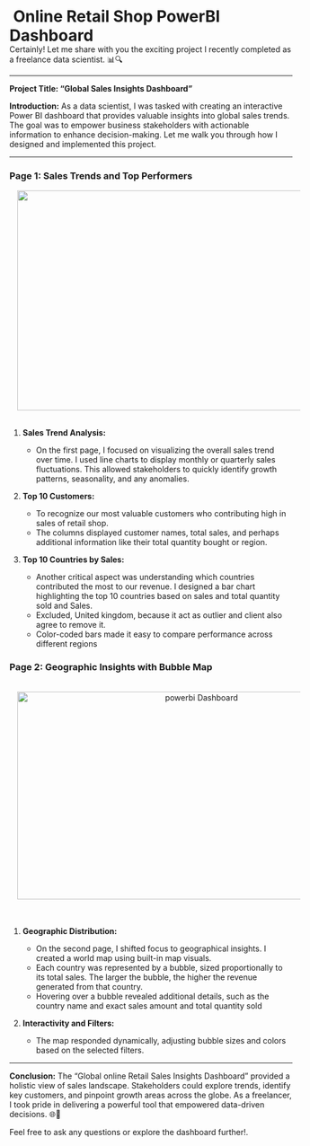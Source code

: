 
<h1 style="height: 0px; text-align: left;">&nbsp;Online Retail Shop PowerBI Dashboard<br /></h1><div><br /></div><div><br /></div><div aria-description="" aria-label="Sent by Copilot: " class="content" tabindex="0"><div class="ac-container ac-adaptiveCard" streaming=""><div class="ac-textBlock"><p>Certainly! Let me share with you the exciting project I recently completed as a freelance data scientist. 📊🔍</p><hr /><p><strong>Project Title: “Global Sales Insights Dashboard”</strong></p><p><strong>Introduction:</strong> As a data scientist, I was tasked with creating an interactive Power BI dashboard that provides valuable insights into global sales trends. The goal was to empower business stakeholders with actionable information to enhance decision-making. Let me walk you through how I designed and implemented this project.</p><hr /><h3><strong>Page 1: Sales Trends and Top Performers</strong></h3><div><div class="separator" style="clear: both; text-align: center;"><a href="https://blogger.googleusercontent.com/img/b/R29vZ2xl/AVvXsEhfb-7xB7QwEhk8uVcsZyIVlYfcVeGR9lrGRSgDz7shRpZI94-weNfenqDEuzYIKX8ZgFXkh-Tdwdjw9TX123qABfevTKIB_bDNP8rz34_kOcTZEge5q9C9Txnaionsb_sf2vK95zSCQAC981meJMsjLypxINZyB7CKjfVM0lloI-pashIKRljuijPQpndC/s4150/Untitled_page-0001.jpg" style="margin-left: 1em; margin-right: 1em;"><img border="0" data-original-height="2400" data-original-width="4150" height="392" src="https://blogger.googleusercontent.com/img/b/R29vZ2xl/AVvXsEhfb-7xB7QwEhk8uVcsZyIVlYfcVeGR9lrGRSgDz7shRpZI94-weNfenqDEuzYIKX8ZgFXkh-Tdwdjw9TX123qABfevTKIB_bDNP8rz34_kOcTZEge5q9C9Txnaionsb_sf2vK95zSCQAC981meJMsjLypxINZyB7CKjfVM0lloI-pashIKRljuijPQpndC/w640-h392/Untitled_page-0001.jpg" width="640" /></a></div><strong><br /></strong></div><ol><li><p><strong>Sales Trend Analysis:</strong></p><ul><li>On the first page, I focused on visualizing the overall sales trend over time. I used line charts to display monthly or quarterly sales fluctuations. This allowed stakeholders to quickly identify growth patterns, seasonality, and any anomalies.</li></ul></li><li><p><strong>Top 10 Customers:</strong></p><ul><li>To recognize our most valuable customers who contributing high in sales of retail shop.</li><li>The columns displayed customer names, total sales, and perhaps additional information like their total quantity bought or region.</li></ul></li><li><p><strong>Top 10 Countries by Sales:</strong></p><ul><li>Another critical aspect was understanding which countries contributed the most to our revenue. I designed a bar chart highlighting the top 10 countries based on sales and total quantity sold and Sales.</li><li>Excluded, United kingdom, because it act as outlier and client also agree to remove it.&nbsp;</li><li>Color-coded bars made it easy to compare performance across different regions</li></ul></li></ol><h3><strong>Page 2: Geographic Insights with Bubble Map</strong></h3><div><strong><br /></strong></div><div><div class="separator" style="clear: both; text-align: center;"><a href="https://blogger.googleusercontent.com/img/b/R29vZ2xl/AVvXsEifAJwA5yZ4ZJNwrlYqdKchTFC6_qHZXRiZPmVUkhDQupZ1KmX-E30l2d97bud2g00cl5gQgaizJWOYYeW6Bpj-CCbGeHywcP1cL4biOR2XG0DPgdR7YGdz4ugeeEkgZqxQFKmrGMtS0A8pbJ6zYjXcZ-KUTOdMMqj521n3N9x6coARzFpZ4R2piBYLt3ga/s4150/Untitled_page-0002.jpg" style="margin-left: 1em; margin-right: 1em;"><img alt="powerbi Dashboard" border="0" data-original-height="2400" data-original-width="4150" height="370" src="https://blogger.googleusercontent.com/img/b/R29vZ2xl/AVvXsEifAJwA5yZ4ZJNwrlYqdKchTFC6_qHZXRiZPmVUkhDQupZ1KmX-E30l2d97bud2g00cl5gQgaizJWOYYeW6Bpj-CCbGeHywcP1cL4biOR2XG0DPgdR7YGdz4ugeeEkgZqxQFKmrGMtS0A8pbJ6zYjXcZ-KUTOdMMqj521n3N9x6coARzFpZ4R2piBYLt3ga/w640-h370/Untitled_page-0002.jpg" title="PowerBi Dashboard" width="640" /></a></div><br /><strong><br /></strong></div><ol><li><p><strong>Geographic Distribution:</strong></p><ul><li>On the second page, I shifted focus to geographical insights. I created a world map using built-in map visuals.</li><li>Each country was represented by a bubble, sized proportionally to its total sales. The larger the bubble, the higher the revenue generated from that country.</li><li>Hovering over a bubble revealed additional details, such as the country name and exact sales amount and total quantity sold</li></ul></li><li><p><strong>Interactivity and Filters:</strong></p><ul><li>The map responded dynamically, adjusting bubble sizes and colors based on the selected filters.</li></ul></li></ol><hr /><p><strong>Conclusion:</strong> The “Global online Retail Sales Insights Dashboard” provided a holistic view of sales landscape. Stakeholders could explore trends, identify key customers, and pinpoint growth areas across the globe. As a freelancer, I took pride in delivering a powerful tool that empowered data-driven decisions. 🌐💼</p></div></div><cib-overlay></cib-overlay></div><div>Feel free to ask any questions or explore the dashboard further!.&nbsp;</div>
